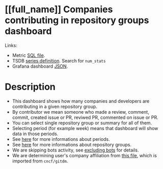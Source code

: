 <h1 id="kubernetes-dashboard">[[full_name]] Companies contributing in repository groups dashboard</h1>
<p>Links:</p>
<ul>
<li>Metric <a href="https://github.com/cncf/devstats/blob/master/metrics/kubernetes/num_stats.sql" target="_blank">SQL file</a>.</li>
<li>TSDB <a href="https://github.com/cncf/devstats/blob/master/metrics/kubernetes/metrics.yaml" target="_blank">series definition</a>. Search for <code>num_stats</code></li>
<li>Grafana dashboard <a href="https://github.com/cncf/devstats/blob/master/grafana/dashboards/kubernetes/companies-contributing-in-repository-groups.json" target="_blank">JSON</a>.</li>
</ul>
<h1 id="description">Description</h1>
<ul>
<li>This dashboard shows how many companies and developers are contributing in a given repository group.</li>
<li>By contributor we mean someone who made a review, comment, commit, created issue or PR, reviwed PR, commented on issue or PR.</li>
<li>You can select single repository group or summary for all of them.</li>
<li>Selecting period (for example week) means that dashboard will show data in those periods.</li>
<li>See <a href="https://github.com/cncf/devstats/blob/master/docs/periods.md" target="_blank">here</a> for more informations about periods.</li>
<li>See <a href="https://github.com/cncf/devstats/blob/master/docs/repository_groups.md" target="_blank">here</a> for more informations about repository groups.</li>
<li>We are skipping bots activity, see <a href="https://github.com/cncf/devstats/blob/master/docs/excluding_bots.md" target="_blank">excluding bots</a> for details.</li>
<li>We are determining user's company affiliation from <a href="https://github.com/cncf/devstats/blob/master/github_users.json" target="_blank">this file</a>, which is imported from <code>cncf/gitdm</code>.</li>
</ul>
